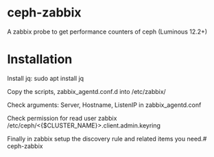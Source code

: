 # ceph-zabbix

A zabbix probe to get performance counters of ceph (Luminous 12.2+)


Installation
============

Install jq:
      sudo apt install jq

Copy the scripts, zabbix_agentd.conf.d into /etc/zabbix/

Check arguments: Server, Hostname, ListenIP in zabbix_agentd.conf

Check permission for read user zabbix /etc/ceph/<{$CLUSTER_NAME}>.client.admin.keyring

Finally in zabbix setup the discovery rule and related items you need.# ceph-zabbix
